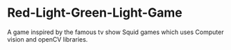 # Red-Light-Green-Light-Game
A game inspired by the famous tv show Squid games which uses Computer vision and openCV libraries.
